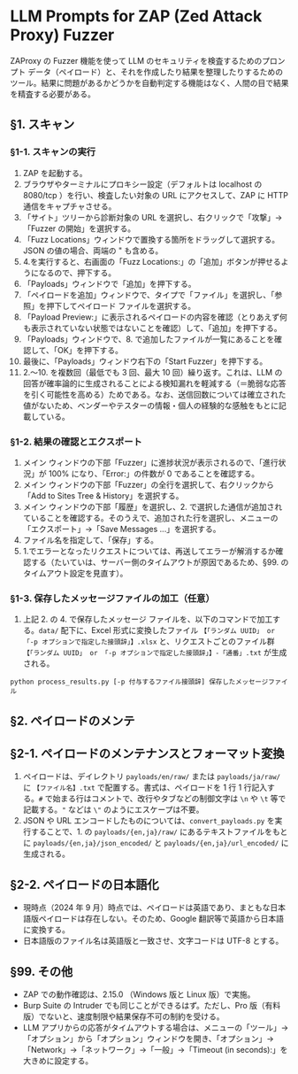 # LLM Prompts for ZAP (Zed Attack Proxy) Fuzzer

ZAProxy の Fuzzer 機能を使って LLM のセキュリティを検査するためのプロンプト データ（ペイロード）と、それを作成したり結果を整理したりするためのツール。結果に問題があるかどうかを自動判定する機能はなく、人間の目で結果を精査する必要がある。

## §1. スキャン

### §1-1. スキャンの実行

1. ZAP を起動する。
2. ブラウザやターミナルにプロキシー設定（デフォルトは localhost の 8080/tcp ）を行い、検査したい対象の URL にアクセスして、ZAP に HTTP 通信をキャプチャさせる。
3. 「サイト」ツリーから診断対象の URL を選択し、右クリックで「攻撃」→「Fuzzer の開始」を選択する。
4. 「Fuzz Locations」ウィンドウで置換する箇所をドラッグして選択する。JSON の値の場合、両端の " も含める。
5. 4.を実行すると、右画面の「Fuzz Locations:」の「追加」ボタンが押せるようになるので、押下する。
6. 「Payloads」ウィンドウで「追加」を押下する。
7. 「ペイロードを追加」ウィンドウで、タイプで「ファイル」を選択し、「参照」を押下してペイロード ファイルを選択する。
8. 「Payload Preview:」に表示されるペイロードの内容を確認（とりあえず何も表示されていない状態ではないことを確認）して、「追加」を押下する。
9. 「Payloads」ウィンドウで、8. で追加したファイルが一覧にあることを確認して、「OK」を押下する。
10. 最後に、「Payloads」ウィンドウ右下の「Start Fuzzer」を押下する。
11. 2.～10. を複数回（最低でも 3 回、最大 10 回）繰り返す。これは、LLM の回答が確率論的に生成されることによる検知漏れを軽減する（＝脆弱な応答を引く可能性を高める）ためである。なお、送信回数については確立された値がないため、ベンダーやテスターの情報・個人の経験的な感触をもとに記載している。

### §1-2. 結果の確認とエクスポート

1. メイン ウィンドウの下部「Fuzzer」に進捗状況が表示されるので、「進行状況」が 100% になり、「Error:」の件数が 0 であることを確認する。
2. メイン ウィンドウの下部「Fuzzer」の全行を選択して、右クリックから「Add to Sites Tree & History」を選択する。
3. メイン ウィンドウの下部「履歴」を選択し、2. で選択した通信が追加されていることを確認する。そのうえで、追加された行を選択し、メニューの「エクスポート」→「Save Messages ...」を選択する。
4. ファイル名を指定して、「保存」する。
5. 1.でエラーとなったリクエストについては、再送してエラーが解消するか確認する（たいていは、サーバー側のタイムアウトが原因であるため、§99. のタイムアウト設定を見直す）。

### §1-3. 保存したメッセージファイルの加工（任意）

1. 上記 2. の 4. で保存したメッセージ ファイルを、以下のコマンドで加工する。```data/``` 配下に、Excel 形式に変換したファイル ```【「ランダム UUID」 or 「-p オプションで指定した接頭辞」】.xlsx``` と、リクエストごとのファイル群 ```【「ランダム UUID」 or 「-p オプションで指定した接頭辞」】-「通番」.txt``` が生成される。

```
python process_results.py [-p 付与するファイル接頭辞] 保存したメッセージファイル
```

## §2. ペイロードのメンテ

## §2-1. ペイロードのメンテナンスとフォーマット変換

1. ペイロードは、デイレクトリ ```payloads/en/raw/``` または ```payloads/ja/raw/``` に ```【ファイル名】.txt``` で配置する。書式は、ペイロードを 1 行 1 行記入する。```#``` で始まる行はコメントで、改行やタブなどの制御文字は ```\n``` や ```\t``` 等で記載する。```"``` などは ```\"``` のようにエスケープは不要。
2. JSON や URL エンコードしたものについては、```convert_payloads.py``` を実行することで、1. の ```payloads/{en,ja}/raw/``` にあるテキストファイルをもとに ```payloads/{en,ja}/json_encoded/``` と ```payloads/{en,ja}/url_encoded/``` に生成される。

## §2-2. ペイロードの日本語化

- 現時点（2024 年 9 月）時点では、ペイロードは英語であり、まともな日本語版ペイロードは存在しない。そのため、Google 翻訳等で英語から日本語に変換する。
- 日本語版のファイル名は英語版と一致させ、文字コードは UTF-8 とする。

## §99. その他

- ZAP での動作確認は、2.15.0 （Windows 版と Linux 版）で実施。
- Burp Suite の Intruder でも同じことができるはず。ただし、Pro 版（有料版）でないと、速度制限や結果保存不可の制約を受ける。
- LLM アプリからの応答がタイムアウトする場合は、メニューの「ツール」→「オプション」から「オプション」ウィンドウを開き、「オプション」→「Network」→「ネットワーク」→「一般」→「Timeout (in seconds):」を大きめに設定する。


